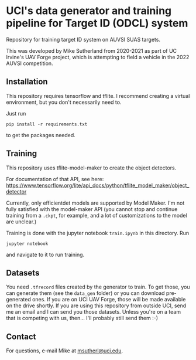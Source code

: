 # UCI's data generator and training pipeline for Target ID (ODCL) system

Repository for training target ID system on AUVSI SUAS targets.

This was developed by Mike Sutherland from 2020-2021 as part of UC Irvine's UAV Forge project, which is attempting to field a vehicle in the 2022 AUVSI competition.

## Installation

This repository requires tensorflow and tflite. I recommend creating a virtual environment, but you don't necessarily need to.

Just run 

```
pip install -r requirements.txt
```

to get the packages needed.

## Training

This repository uses tflite-model-maker to create the object detectors. 

For documentation of that API, see here: https://www.tensorflow.org/lite/api_docs/python/tflite_model_maker/object_detector

Currently, only efficientdet models are supported by Model Maker. I'm not fully satisfied with the model-maker API (you cannot stop and continue training from a `.ckpt`, for example, and a lot of customizations to the model are unclear.)

Training is done with the jupyter notebook `train.ipynb` in this directory. Run

```jupyter notebook```

and navigate to it to run training.

## Datasets

You need `.tfrecord` files created by the generator to train. To get those, you can generate them (see the `data_gen` folder) or you can download pre-generated ones. If you are on UCI UAV Forge, those will be made available on the drive shortly. If you are using this repository from outside UCI, send me an email and I can send you those datasets. Unless you're on a team that is competing with us, then... I'll probably still send them :-)

## Contact

For questions, e-mail Mike at msutherl@uci.edu.
